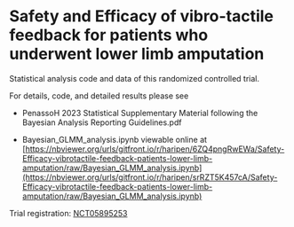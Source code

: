 # Safety and Efficacy of vibro-tactile feedback for patients who underwent lower limb amputation
Statistical analysis code and data of this randomized controlled trial.

For details, code, and detailed results please see

- PenassoH 2023 Statistical Supplementary Material following the Bayesian Analysis Reporting Guidelines.pdf

- Bayesian_GLMM_analysis.ipynb viewable online at <br>
[https://nbviewer.org/urls/gitfront.io/r/haripen/6ZQ4pngRwEWa/Safety-Efficacy-vibrotactile-feedback-patients-lower-limb-amputation/raw/Bayesian_GLMM_analysis.ipynb](https://nbviewer.org/urls/gitfront.io/r/haripen/srRZT5K457cA/Safety-Efficacy-vibrotactile-feedback-patients-lower-limb-amputation/raw/Bayesian_GLMM_analysis.ipynb)

Trial registration: <a href="https://clinicaltrials.gov/ct2/show/record/NCT05895253"> NCT05895253 </a>
